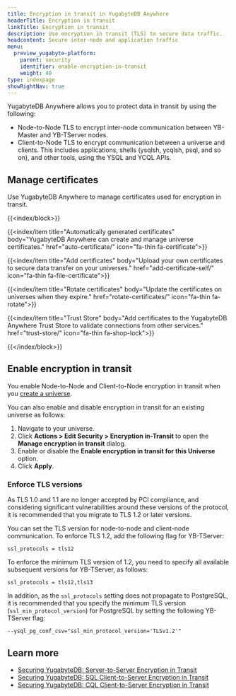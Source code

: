 ```yaml
---
title: Encryption in transit in YugabyteDB Anywhere
headerTitle: Encryption in transit
linkTitle: Encryption in transit
description: Use encryption in transit (TLS) to secure data traffic.
headcontent: Secure inter-node and application traffic
menu:
  preview_yugabyte-platform:
    parent: security
    identifier: enable-encryption-in-transit
    weight: 40
type: indexpage
showRightNav: true
---
```


YugabyteDB Anywhere allows you to protect data in transit by using the following:

- Node-to-Node TLS to encrypt inter-node communication between YB-Master and YB-TServer nodes.
- Client-to-Node TLS to encrypt communication between a universe and clients. This includes applications, shells (ysqlsh, ycqlsh, psql, and so on), and other tools, using the YSQL and YCQL APIs.

## Manage certificates

Use YugabyteDB Anywhere to manage certificates used for encryption in transit.

{{<index/block>}}

  {{<index/item
    title="Automatically generated certificates"
    body="YugabyteDB Anywhere can create and manage universe certificates."
    href="auto-certificate/"
    icon="fa-thin fa-certificate">}}

  {{<index/item
    title="Add certificates"
    body="Upload your own certificates to secure data transfer on your universes."
    href="add-certificate-self/"
    icon="fa-thin fa-file-certificate">}}

  {{<index/item
    title="Rotate certificates"
    body="Update the certificates on universes when they expire."
    href="rotate-certificates/"
    icon="fa-thin fa-rotate">}}

  {{<index/item
    title="Trust Store"
    body="Add certificates to the YugabyteDB Anywhere Trust Store to validate connections from other services."
    href="trust-store/"
    icon="fa-thin fa-shop-lock">}}

{{</index/block>}}

## Enable encryption in transit

You enable Node-to-Node and Client-to-Node encryption in transit when you [create a universe](../../create-deployments/create-universe-multi-zone/).

You can also enable and disable encryption in transit for an existing universe as follows:

1. Navigate to your universe.
1. Click **Actions > Edit Security > Encryption in-Transit** to open the **Manage encryption in transit** dialog.
1. Enable or disable the **Enable encryption in transit for this Universe** option.
1. Click **Apply**.

### Enforce TLS versions

As TLS 1.0 and 1.1 are no longer accepted by PCI compliance, and considering significant vulnerabilities around these versions of the protocol, it is recommended that you migrate to TLS 1.2 or later versions.

You can set the TLS version for node-to-node and client-node communication. To enforce TLS 1.2, add the following flag for YB-TServer:

```shell
ssl_protocols = tls12
```

To enforce the minimum TLS version of 1.2, you need to specify all available subsequent versions for YB-TServer, as follows:

```shell
ssl_protocols = tls12,tls13
```

In addition, as the `ssl_protocols` setting does not propagate to PostgreSQL, it is recommended that you specify the minimum TLS version (`ssl_min_protocol_version`) for PostgreSQL by setting the following YB-TServer flag:

```shell
--ysql_pg_conf_csv="ssl_min_protocol_version='TLSv1.2'"
```

## Learn more

- [Securing YugabyteDB: Server-to-Server Encryption in Transit](https://www.yugabyte.com/blog/yugabytedb-server-to-server-encryption/)
- [Securing YugabyteDB: SQL Client-to-Server Encryption in Transit](https://www.yugabyte.com/blog/securing-yugabytedb-client-to-server-encryption/)
- [Securing YugabyteDB: CQL Client-to-Server Encryption in Transit](https://www.yugabyte.com/blog/securing-yugabytedb-part-3-cql-client-server-encryption-transit/)
